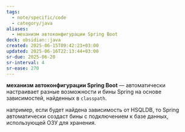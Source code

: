 ```yaml
---
tags:
  - note/specific/code
  - category/java
aliases:
  - механизм автоконфигурации Spring Boot
deck: obsidian::java
created: 2025-06-15T09:42:23+03:00
updated: 2025-06-16T22:13:44+03:00
sr-due: 2025-06-20
sr-interval: 4
sr-ease: 270
---
```


**механизм автоконфигурации Spring Boot**
—
автоматически настраивает разные возможности и бины Spring на основе зависимостей, найденных в `classpath`.

например, если будет найдена зависимость от HSQLDB, то Spring автоматически создаст бины с подключением к базе данных, использующей ОЗУ для хранения.
